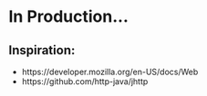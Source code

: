 <h1>In  Production...</h1>
<h2> Inspiration: </h2>
<ul>
  <li>
    https://developer.mozilla.org/en-US/docs/Web
  </li>
  <li>
    https://github.com/http-java/jhttp
  </li>
</ul>

